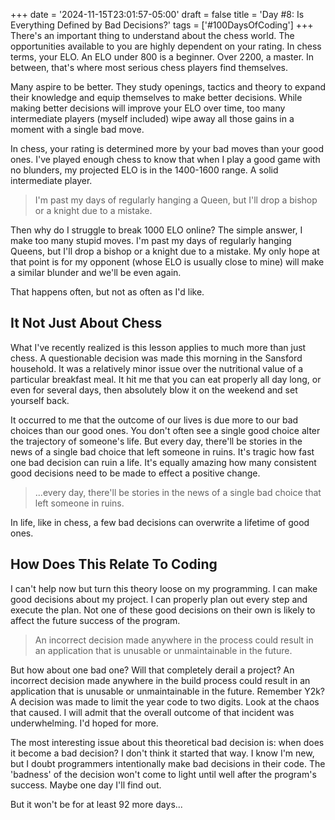 +++
date = '2024-11-15T23:01:57-05:00'
draft = false
title = 'Day #8: Is Everything Defined by Bad Decisions?'
tags = ['#100DaysOfCoding']
+++
There's an important thing to understand about the chess world. The opportunities available to you are highly dependent on your rating. In chess terms, your ELO. An ELO under 800 is a beginner. Over 2200, a master. In between, that's where most serious chess players find themselves.

Many aspire to be better. They study openings, tactics and theory to expand their knowledge and equip themselves to make better decisions. While making better decisions will improve your ELO over time, too many intermediate players (myself included) wipe away all those gains in a moment with a single bad move.

In chess, your rating is determined more by your bad moves than your good ones. I've played enough chess to know that when I play a good game with no blunders, my projected ELO is in the 1400-1600 range. A solid intermediate player.

>I'm past my days of regularly hanging a Queen, but I'll drop a bishop or a knight due to a mistake.

Then why do I struggle to break 1000 ELO online? The simple answer, I make too many stupid moves. I'm past my days of regularly hanging Queens, but I'll drop a bishop or a knight due to a mistake. My only hope at that point is for my opponent (whose ELO is usually close to mine) will make a similar blunder and we'll be even again.

That happens often, but not as often as I'd like.

## It Not Just About Chess

What I've recently realized is this lesson applies to much more than just chess. A questionable decision was made this morning in the Sansford household. It was a relatively minor issue over the nutritional value of a particular breakfast meal. It hit me that you can eat properly all day long, or even for several days, then absolutely blow it on the weekend and set yourself back.

It occurred to me that the outcome of our lives is due more to our bad choices than our good ones. You don't often see a single good choice alter the trajectory of someone's life. But every day, there'll be stories in the news of a single bad choice that left someone in ruins. It's tragic how fast one bad decision can ruin a life. It's equally amazing how many consistent good decisions need to be made to effect a positive change. 

>...every day, there'll be stories in the news of a single bad choice that left someone in ruins.

In life, like in chess, a few bad decisions can overwrite a lifetime of good ones.

## How Does This Relate To Coding

I can't help now but turn this theory loose on my programming. I can make good decisions about my project. I can properly plan out every step and execute the plan. Not one of these good decisions on their own is likely to affect the future success of the program.

>An incorrect decision made anywhere in the process could result in an application that is unusable or unmaintainable in the future.

But how about one bad one? Will that completely derail a project? An incorrect decision made anywhere in the build process could result in an application that is unusable or unmaintainable in the future. Remember Y2k? A decision was made to limit the year code to two digits. Look at the chaos that caused. I will admit that the overall outcome of that incident was underwhelming. I'd hoped for more.

The most interesting issue about this theoretical bad decision is: when does it become a bad decision? I don't think it started that way. I know I'm new, but I doubt programmers intentionally make bad decisions in their code. The 'badness' of the decision won't come to light until well after the program's success. Maybe one day I'll find out.

But it won't be for at least 92 more days...


